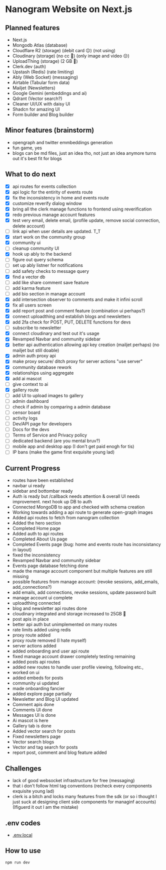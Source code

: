 # Nanogram Website on Next.js

## Planned features

- Next.js
- Mongodb Atlas (database)
- Cloudflare R2 (storage) (debit card 😔) (not using)
- Cloudinary (storage) (no cc 🤩) (only image and video 😔)
- UploadThing (storage) (2 GB 🤩)
- Clerk.dev (auth)
- Upstash (Redis) (rate limiting)
- Ably (Web Socket) (messaging)
- Airtable (Tabular form data)
- Mailjet (Newsletters)
- Google Gemini (embeddings and ai)
- Qdrant (Vector search?)
- Cleaner UI/UX with daisy UI
- Shadcn for amazing UI
- Form builder and Blog builder

## Minor features (brainstorm)

- opengraph and twitter emmbeddings generation
- fun game, yes
- blogs can be md files, just an idea tho, not just an idea anymore turns out it's best fit for blogs

## What to do next

- [x] api routes for events collection
- [x] api logic for the entirity of events route
- [x] fix the inconsistency in home and events route
- [x] customize reverify dialog window
- [x] bring all the clerk manage functions to frontend using reverification
- [x] redo previous manage account features
- [x] test very email, delete email, (profile update, remove social connection, delete account)
- [ ] link api when user details are updated. T_T
- [x] start work on the community group
- [x] community ui
- [ ] cleanup community UI
- [x] hook up ably to the backend
- [ ] figure out query schema
- [ ] set up ably listner for notifications
- [ ] add safety checks to message query
- [x] find a vector db
- [ ] add like share comment save feature
- [ ] add karma feature
- [ ] add bio section in manage account
- [x] add intersection observer to comments and make it infini scroll
- [x] fix all users screen
- [x] add report post and comment feature (combination ui perhaps?)
- [x] connect uploadthing and establish blogs and newsletters
- [x] add 2fa check for POST, PUT, DELETE functions for devs
- [ ] subscribe to newsletter
- [x] connect cloudinary and test out it's usage
- [x] Revamped Navbar and community sidebar
- [x] better api authentication allowing api key creation (mailjet perhaps) (no mailjet but still doable)
- [x] admin auth proxy api
- [x] make proxy secure/ ditch proxy for server actions "use server"
- [x] community database rework
- [x] relationships using aggregate
- [x] add ai mascot
- [ ] give context to ai
- [x] gallery route
- [ ] add UI to upload images to gallery
- [ ] admin dashboard
- [ ] check if admin by comparing a admin database
- [ ] censor board
- [ ] activity logs
- [ ] Dev/API page for developers
- [ ] Docs for the devs
- [ ] Terms of Service and Privacy policy
- [ ] dedicated backend (are you mental bruv?)
- [ ] mobile app and desktop app (I don't get paid enogh for tis)
- [ ] IP bans (make the game first exquisite young lad)

## Current Progress

- routes have been established
- navbar ui ready
- sidebar and bottombar ready
- Auth is ready but /callback needs attention & overall UI needs improvement. next hook up DB to auth
- Connected MongoDB to app and checked with schema creation
- Working towards adding a api route to generate open-graph images
- Added api routes to fetch from nanogram collection
- Added the hero section
- Completed Home page
- Added auth to api routes
- Completed About Us page
- Completed Events page (bug: home and events route has inconsistancy in layout)
- fixed the inconsistency
- Revamped Navbar and community sidebar
- Events page database fetching done
- made the manage account component but multiple features are still missing
- possible features from manage account: (revoke sessions, add_emails, add_connections?)
- add emails, add connections, revoke sessions, update password built
- manage account ui complete
- uploadthing connected
- blog and newsletter api routes done
- cloudinary integrated and storage increased to 25GB 🤩
- post apis in place
- better api auth but unimplemented on many routes
- rate limits added using redis
- proxy route added
- proxy route removed (I hate myself)
- server actions added
- added onboarding and user api route
- fixed manage account drawer completely testing remaining
- added posts api routes
- added new routes to handle user profile viewing, following etc.,
- worked on ui
- added embeds for posts
- community ui updated
- made onboarding fancier
- added explore page partially
- Newsletter and Blog UI updated
- Comment apis done
- Comments UI done
- Messages UI is done
- Ai mascot is here
- Gallery tab is done
- Added vector search for posts
- Fixed newsletters page
- Vector search blogs
- Vector and tag search for posts
- report post, comment and blog feature added

## Challenges

- lack of good websocket infrastructure for free (messaging)
- that i don't follow html tag conventions (recheck every components exquisite young lad)
- clerk is a bitch and locks many features from the sdk (or so i thought I just suck at designing client side components for managinf accounts) (Ifiguerd it out I am the mistake)

## .env codes

- [.env.local](https://gist.githubusercontent.com/Pramoda-S-R/25e2a6074970f20cfc2b34f48f3871af)

## How to use

```bash
npm run dev
```
